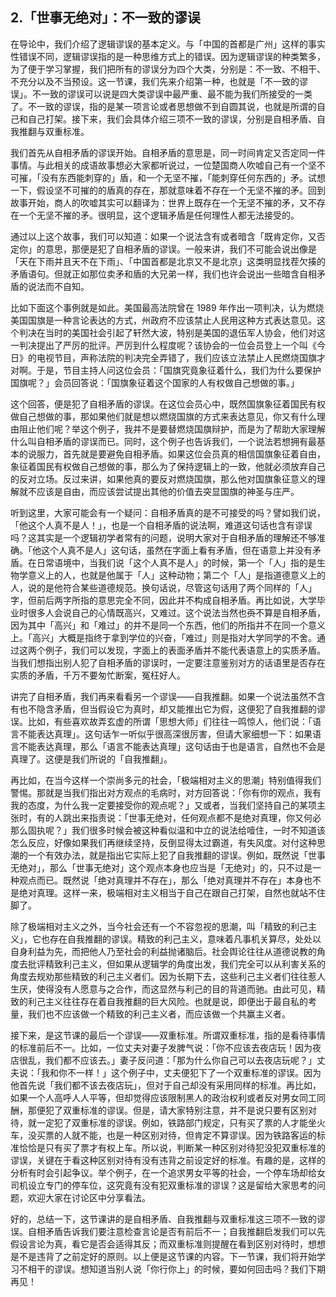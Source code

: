 ## 2.「世事无绝对」：不一致的谬误
在导论中，我们介绍了逻辑谬误的基本定义。与「中国的首都是广州」这样的事实性错误不同，逻辑谬误指的是一种思维方式上的错误。因为逻辑谬误的种类繁多，为了便于学习掌握，我们把所有的谬误分为四个大类，分别是：不一致、不相干、不充分以及不当预设。这一节课，我们先来介绍第一种，也就是「不一致的谬误」。不一致的谬误可以说是四大类谬误中最严重、最不能为我们所接受的一类了。不一致的谬误，指的是某一项言论或者思想做不到自圆其说，也就是所谓的自己和自己打架。接下来，我们会具体介绍三项不一致的谬误，分别是自相矛盾、自我推翻与双重标准。


我们首先从自相矛盾的谬误开始。自相矛盾的意思是，同一时间肯定又否定同一件事情。与此相关的成语故事想必大家都听说过，一位楚国商人吹嘘自己有一个坚不可摧，「没有东西能刺穿的」盾，和一个无坚不摧，「能刺穿任何东西的」矛。试想一下，假设坚不可摧的的盾真的存在，那就意味着不存在一个无坚不摧的矛。回到故事开始，商人的吹嘘其实可以翻译为：世界上既存在一个无坚不摧的矛，又不存在一个无坚不摧的矛。很明显，这个逻辑矛盾是任何理性人都无法接受的。


通过以上这个故事，我们可以知道：如果一个说法含有或者暗含「既肯定你，又否定你」的意思，那便是犯了自相矛盾的谬误。一般来讲，我们不可能会说出像是「天在下雨并且天不在下雨」、「中国首都是北京又不是北京」这类明显找茬欠揍的矛盾语句。但就正如那位卖矛和盾的大兄弟一样，我们也许会说出一些暗含自相矛盾的说法而不自知。


比如下面这个事例就是如此。美国最高法院曾在 1989 年作出一项判决，认为燃烧美国国旗是一种言论表达的方式，州政府不应该禁止人民用这种方式表达意见。这个判决在当时的美国社会引起了轩然大波，特别是美国的退伍军人协会，他们对这一判决提出了严厉的批评。严厉到什么程度呢？该协会的一位会员登上一个叫《今日》的电视节目，声称法院的判决完全弄错了，我们应该立法禁止人民燃烧国旗才对啊。于是，节目主持人问这位会员：「国旗究竟象征着什么，我们为什么要保护国旗呢？」会员回答说：「国旗象征着这个国家的人有权做自己想做的事。」


这个回答，便是犯了自相矛盾的谬误。在这位会员心中，既然国旗象征着国民有权做自己想做的事，那如果他们就是想以燃烧国旗的方式来表达意见，你又有什么理由阻止他们呢？举这个例子，我并不是要替燃烧国旗辩护，而是为了帮助大家理解什么叫自相矛盾的谬误而已。同时，这个例子也告诉我们，一个说法若想拥有最基本的说服力，首先就是要避免自相矛盾。如果这位会员真的相信国旗象征着自由，象征着国民有权做自己想做的事，那么为了保持逻辑上的一致，他就必须放弃自己的反对立场。反过来讲，如果他真的要反对燃烧国旗，那么他对国旗象征意义的理解就不应该是自由，而应该尝试提出其他的价值去突显国旗的神圣与庄严。


听到这里，大家可能会有一个疑问：自相矛盾真的是不可接受的吗？譬如我们说，「他这个人真不是人！」，也是一个自相矛盾的说法啊，难道这句话也含有谬误吗？这其实是一个逻辑初学者常有的问题，说明大家对于自相矛盾的理解还不够准确。「他这个人真不是人」这句话，虽然在字面上看有矛盾，但在语意上并没有矛盾。在日常语境中，当我们说「这个人真不是人」的时候，第一个「人」指的是生物学意义上的人，也就是他属于「人」这种动物；第二个「人」是指道德意义上的人，说的是他符合某些道德规范。换句话说，尽管这句话用了两个同样的「人」字，但前后两字所指的意思完全不同，因此并不构成自相矛盾。再比如说，大学毕业时很多人会说自己的心情既高兴，又难过。这个说法当然也~~页~~不算是自相矛盾，因为其中「高兴」和「难过」的并不是同一个东西，他们的所指并不在同一个意义上。「高兴」大概是指终于拿到学位的兴奋，「难过」则是指对大学同学的不舍。通过这两个例子，我们可以发现，字面上的表面矛盾并不能代表语意上的实质矛盾。当我们想指出别人犯了自相矛盾的谬误时，一定要注意鉴别对方的话语里是否存在实质的矛盾，千万不要匆忙断案，冤枉好人。


讲完了自相矛盾，我们再来看看另一个谬误——自我推翻。如果一个说法虽然不含有也不隐含矛盾，但当假设它为真时，却又能推出它为假，这便犯了自我推翻的谬误。比如，有些喜欢故弄玄虚的所谓「思想大师」们往往一鸣惊人，他们说：「语言不能表达真理」。这句话乍一听似乎很高深很厉害，但请大家细想一下：如果语言不能表达真理，那么「语言不能表达真理」这句话由于也是语言，自然也不会是真理了。这便是我们所说的「自我推翻」。


再比如，在当今这样一个崇尚多元的社会，「极端相对主义的思潮」特别值得我们警惕。那就是当我们指出对方观点的毛病时，对方回答说：「你有你的观点，我有我的态度，为什么我一定要接受你的观点呢？」又或者，当我们坚持自己的某项主张时，有的人跳出来指责说：「世事无绝对，任何观点都不是绝对真理，你又何必那么固执呢？」我们很多时候会被这种看似温和中立的说法给噎住，一时不知道该怎么反应，好像如果我们再继续坚持，反倒显得太过霸道，有失风度。对付这种思潮的一个有效办法，就是指出它实际上犯了自我推翻的谬误。例如，既然说「世事无绝对」，那么「世事无绝对」这个观点本身也应当是「无绝对」的，只不过是一种观点而已。既然说「绝对真理并不存在」，那么「绝对真理并不存在」本身也不是绝对真理。这样一来，极端相对主义相当于自己在跟自己打架，自然也就站不住脚了。


除了极端相对主义之外，当今社会还有一个不容忽视的思潮，叫「精致的利己主义」，它也存在自我推翻的谬误。精致的利己主义，意味着凡事机关算尽，处处以自身利益为先，而把他人乃至社会的利益抛诸脑后。社会舆论往往从道德说教的角度去批评精致利己主义，但如果从逻辑学的角度出发，我们完全可以从利害关系的角度去规劝那些精致的利己主义者们。因为长期下去，这些利己主义者们往往惹人生厌，使得没有人愿意与之合作，而这显然与利己的目的背道而驰。由此可见，精致的利己主义往往存在着自我推翻的巨大风险。也就是说，即便出于最自私的考量，我们也不应该做一个精致的利己主义者，而应该做一个共赢主义者。


接下来，是这节课的最后一个谬误——双重标准。所谓双重标准，指的是看待事情的标准前后不一。比如，一位丈夫对妻子发脾气说：「你不应该去夜店玩！因为夜店很乱，我们都不应该去。」妻子反问道：「那为什么你自己可以去夜店玩呢？」丈夫说：「我和你不一样！」这个例子中，丈夫便犯下了一个双重标准的谬误。因为他首先说「我们都不该去夜店玩」，但对于自己却没有采用同样的标准。再比如，如果一个人高呼人人平等，但却觉得应该限制黑人的政治权利或者反对男女同工同酬，那便犯了双重标准的谬误。但是，请大家特别注意，并不是说只要有区别对待，就一定犯了双重标准的谬误。例如，铁路部门规定，只有买了票的人才能坐火车，没买票的人就不能，也是一种区别对待，但肯定不算谬误。因为铁路客运的标准恰恰是只有买了票才有权上车。所以说，判断某一种区别对待犯没犯双重标准的谬误，关键在于看这种区别对待有没有违背之前设定好的标准。有趣的是，这样的分析有时会引起争议。举个例子，在一个追求男女平等的社会，一个停车场却给女司机设立专门的停车位，这究竟有没有犯双重标准的谬误？这是留给大家思考的问题，欢迎大家在讨论区中分享看法。


好的，总结一下，这节课讲的是自相矛盾、自我推翻与双重标准这三项不一致的谬误。自相矛盾告诉我们要注意检查言论是否有前后不一；自我推翻启发我们可以先假设言论为真，看它是否会适得其反；而双重标准则提醒在看到区别对待时，想想是不是违背了之前定好的原则。以上便是这节课的内容。下一节课，我们将开始学习不相干的谬误。想知道当别人说「你行你上」的时候，要如何回击吗？我们下期再见！

